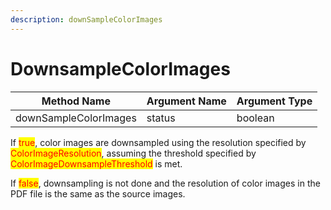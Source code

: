 ```yaml
---
description: downSampleColorImages
---
```


# DownsampleColorImages

| Method Name           | Argument Name | Argument Type |
| --------------------- | ------------- | ------------- |
| downSampleColorImages | status        | boolean       |

If <mark style="color:red;">true</mark>, color images are downsampled using the resolution specified by <mark style="color:red;">ColorImageResolution</mark>, assuming the threshold specified by <mark style="color:red;">ColorImageDownsampleThreshold</mark> is met.

If <mark style="color:red;">false</mark>, downsampling is not done and the resolution of color images in the PDF file is the same as the source images.



